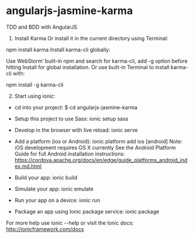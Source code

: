 angularjs-jasmine-karma
=======================

TDD and BDD with AngularJS


1. Install Karma
Or install it in the current directory using Terminal:

npm install karma
Install karma-cli globally:

Use WebStorm’ built-in npm and search for karma-cli, add -g option before hitting Install for global installation.
Or use built-in Terminal to install karma-cli with:

npm install -g karma-cli
 
2. Start using ionic:
 * cd into your project: $ cd angularjs-jasmine-karma
 * Setup this project to use Sass: ionic setup sass

 * Develop in the browser with live reload: ionic serve

 * Add a platform (ios or Android): ionic platform add ios [android]
   Note: iOS development requires OS X currently
   See the Android Platform Guide for full Android installation instructions:
   https://cordova.apache.org/docs/en/edge/guide_platforms_android_index.md.html

 * Build your app: ionic build <PLATFORM>

 * Simulate your app: ionic emulate <PLATFORM>

 * Run your app on a device: ionic run <PLATFORM>

 * Package an app using Ionic package service: ionic package <MODE> <PLATFORM>

For more help use ionic --help or visit the Ionic docs: http://ionicframework.com/docs

